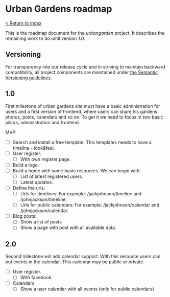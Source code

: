 Urban Gardens roadmap
========================

[< Return to index](README.md)

This is the roadmap document for the *urbangarden* project. It describes the
remaining work to do until version *1.0*.

## Versioning

For transparency into our release cycle and in striving to maintain backward
compatibility, all project components are maintained under
[the Semantic Versioning guidelines](http://semver.org/).

## 1.0

First milestone of urban gardens site must have a basic administration for users and a first version of frontend,
where users can share his gardens photos, posts, calendars and so on. To get it we need to focus in two basic pillars,
administration and frontend.

MVP:

- [ ] Search and install a free template. This templates needs to have a timeline - look&feel.
- [ ] User register.
    - [ ] With own register page.
- [ ] Build a logo.
- [ ] Build a home with some basic resources. We can begin with:
	- [ ] List of latest registered users.
	- [ ] Latest updates.
- [ ] Define the urls.
	- [ ] Urls for timelines: For example: /jackjohnson/timeline and /johnjackson/timeline.
	- [ ] Urls for public calendars: For example: /jackjohnson/calendar and /johnjackson/calendar.
- [ ] Blog posts:
	- [ ] Show a list of posts
	- [ ] Show a page with post with all available data.
	
## 2.0

Second milestone will add calendar support. With this resource users can put events in the calendar.
This calendar may be public or private.

- [ ] User register.
    - [ ] With facebook.
- [ ] Calendars
	- [ ] Show a user calendar with all events (only for public calendars)
